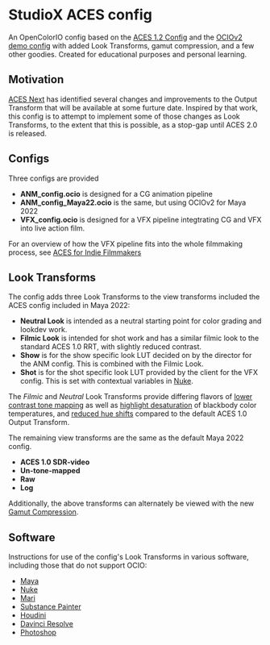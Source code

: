 # StudioX ACES config

An OpenColorIO config based on the [ACES 1.2 Config](https://github.com/colour-science/OpenColorIO-Configs/tree/feature/aces-1.2-config/aces_1.2) and the [OCIOv2 demo config](https://opencolorio.readthedocs.io/en/latest/configurations/ocio_v2_demo.html) with added Look Transforms, gamut compression, and a few other goodies. Created for educational purposes and personal learning.

## Motivation

[ACES Next](https://community.acescentral.com/c/aces-development-acesnext/67) has identified several changes and improvements to the Output Transform that will be available at some furture date. Inspired by that work,  this config is to attempt to implement some of those changes as Look Transforms, to the extent that this is possible, as a stop-gap until ACES 2.0 is released.

## Configs

Three configs are provided

- **ANM_config.ocio**
   is designed for a CG animation pipeline 
- **ANM_config_Maya22.ocio**
   is the same, but using OCIOv2 for Maya 2022
- **VFX_config.ocio**
   is designed for a VFX pipeline integtrating CG and VFX into live action film.

For an overview of how the VFX pipeline fits into the whole filmmaking process, see [ACES for Indie Filmmakers](../docs/VFXpulls.md)

## Look Transforms
  
The config adds three Look Transforms to the view transforms included the ACES config included in Maya 2022:

- **Neutral Look**
   is intended as a neutral starting point for color grading and lookdev work. 
- **Filmic Look**
   is intended for shot work and has a similar filmic look to the standard ACES 1.0 RRT, with slightly reduced contrast. 
- **Show** is for the show specific look LUT decided on by the director for the ANM config. This is combined with the Filmic Look.
- **Shot** is for the shot specific look LUT provided by the client for the VFX config. This is set with contextual variables in [Nuke](../docs/Nuke.md).

The *Filmic* and *Neutral* Look Transforms provide differing flavors of [lower contrast tone mapping](../docs/tonemap.md) as well as [highlight desaturation](../docs/highlight.md) of blackbody color temperatures, and [reduced hue shifts](../docs/chroma.md) compared to the default ACES 1.0 Output Transform.
  
The remaining view transforms are the same as the default Maya 2022 config.

- **ACES 1.0 SDR-video**
- **Un-tone-mapped** 
- **Raw** 
- **Log**

Additionally, the above transforms can alternately be viewed with the new [Gamut Compression](../docs/gamut.md).

## Software

Instructions for use of the config's Look Transforms in various software, including those that do not support OCIO:

- [Maya](../docs/Maya.md) 
- [Nuke](../docs/Nuke.md) 
- [Mari](../docs/Mari.md) 
- [Substance Painter](../docs/Substance.md) 
- [Houdini](https://www.sidefx.com/docs/houdini/io/ocio.html) 
- [Davinci Resolve](../docs/Resolve.md) 
- [Photoshop](../docs/Photoshop.md) 
  
  

